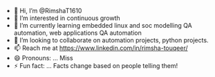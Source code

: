 - 👋 Hi, I’m @RimshaT1610
- 👀 I’m interested in continuous growth
- 🌱 I’m currently learning embedded linux and soc modelling QA automation, web applications QA automation
- 💞️ I’m looking to collaborate on automation projects, python projects.
- 📫 Reach me at https://www.linkedin.com/in/rimsha-touqeer/
- 😄 Pronouns: ... Miss
- ⚡ Fun fact: ... Facts change based on people telling them! 

<!---
RimshaT1610/RimshaT1610 is a ✨ special ✨ repository because its `README.md` (this file) appears on your GitHub profile.
You can click the Preview link to take a look at your changes.
--->
